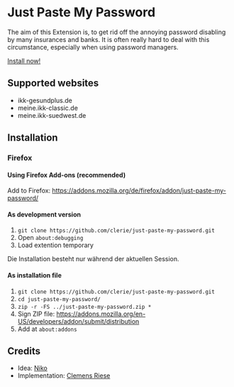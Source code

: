 # Just Paste My Password
The aim of this Extension is, to get rid off the annoying password disabling by many insurances and banks.
It is often really hard to deal with this circumstance, especially when using password managers.

[Install now!](https://addons.mozilla.org/de/firefox/addon/just-paste-my-password/)

## Supported websites
- ikk-gesundplus.de
- meine.ikk-classic.de
- meine.ikk-suedwest.de

## Installation
### Firefox
#### Using Firefox Add-ons (recommended)
Add to Firefox:
https://addons.mozilla.org/de/firefox/addon/just-paste-my-password/

#### As development version
1. `git clone https://github.com/clerie/just-paste-my-password.git`
3. Open `about:debugging`
4. Load extention temporary

Die Installation besteht nur während der aktuellen Session.

#### As installation file
1. `git clone https://github.com/clerie/just-paste-my-password.git`
2. `cd just-paste-my-password/`
3. `zip -r -FS ../just-paste-my-password.zip *`
4. Sign ZIP file: https://addons.mozilla.org/en-US/developers/addon/submit/distribution
5. Add at `about:addons`

## Credits
- Idea: [Niko](https://chaos.social/@h4kor)
- Implementation: [Clemens Riese](https://clerie.de)

